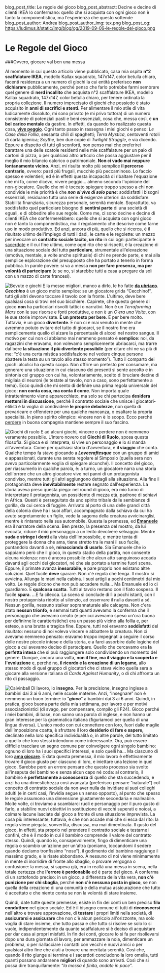 blog_post_title: Le regole del gioco
blog_post_abstract: Decine e decine di clienti IKEA lo confermano: quello che si acquista con ogni gioco non è tanto la componentistica, ma l'esperienza che questo sottende
blog_post_author: Andrea
blog_post_author_img: tex.png
blog_post_og: https://ludimus.it/static/img/blog/og/2019-09-06-le-regole-del-gioco.png

# Le Regole del Gioco
###Ovvero, giocare val ben una messa
 
Al momento in cui questo articolo viene pubblicato, casa mia ospita **n°2 scaffalature IKEA**, modello Kallax squadrato, 147x147, color betulla chiaro, facenti residenza a un numero di giochi la cui entità preferisco **non dichiarare** pubblicamente, perché penso che farlo potrebbe farmi sembrare quel genere di **nerd incallito** che acquista n°2 scaffalature IKEA, modello Kallax squadrato, 147x147, color betulla chiaro, per tenere ordinata la propria collezione.
Il numero imprecisato di giochi che possiedo è stato acquisito in **anni di sacrifici e stenti**. Per alimentare il mio stile di vita ludicamente dissoluto, mi sono privato (e mi privo tuttora) di un numero consistente di potenziali pasti e beni essenziali, cosa che, messa così, è **un bel carico mentale** da gestire.
In effetti, da quando ho realizzato questa cosa, **[vivo peggio](https://ludimus.it/blog/2018-09-08-consigli-per-gli-sperperi.html)**.
Ogni tanto passo in rassegna i miei giochi e penso: _Le Case della Follia_, sessanta chili di spaghetti; _Terra Mystica_, centoventi rotoli di carta igienica; _Scythe_, ben due copie di _Twilight Struggle_, e via dicendo.
Eppure a dispetto di tutti gli sconforti, non penso mai che preferirei barattare una delle scatole residenti nelle mie scaffalature per un paio di cartoni di pizza, o per qualsiasi altro articolo che possa aggiustare per il meglio il mio bilancio calorico o patrimoniale. **Non ci vado mai neppure lontanamente vicino**.
Anzi, mi risulta molto più semplice **il percorso contrario**, ovvero: pasti più frugali, mucchio più peccaminoso. Lo faccio spesso e volentieri, ed è in effetti questa incapacità di ribaltare l'equazione che mi fa, come dicevo, vivere peggio... almeno secondo l'opinione del non-giocatore.
Quello che mi è toccato spiegare troppo spesso a chi non condivide le mie priorità è che _**non si vive di solo pane**_: soddisfatti i bisogni essenziali, residuano tutta una serie di esigenze ulteriori da soddisfare. Stabilità finanziaria, sicurezza personale, serenità mentale. Soprattutto, va soddisfatto quel particolare bisogno di **sentirsi parte** di una società di eguali, e di obbedire alle sue regole.
Come me, ci sono decine e decine di clienti IKEA che confermerebbero: quello che si acquista con ogni gioco non è tanto la componentistica, ma il regolamento che descrive come farne uso in modo produttivo.
Ed anzi, ancora di più, quello che si ricerca, è il risultato ultimo dell'impiego di tutti i dadi, le carte e le regolette: un mezzo per invocare un **contratto sociale tacito, un rito** in cui ogni partecipante è [sacerdote](https://ludimus.it/blog/2018-01-08-breviario-mistico-per-missionari-ludici.html) e il cui fine ultimo, come ogni rito che si rispetti, è la creazione di una situazione sociale del tutto **particolare**, strumentale all'elevazione (emotiva, mentale, a volte anche spirituale) di chi ne prende parte, e mai alla semplice esplorazione del presupposto che ha portato a tenerlo in forma pubblica.
In parole povere: si va a messa **non per fare presenza, ma per volontà di partecipare** (e se no, si starebbe tutti a casa a pregare da soli con un mazzo di carte francesi).

![Bevute e giochi](../static/img/blog/regole/bevute.jpg?t=1 "Bevute e giochi")
E la messe migliori, manco a dirlo, le ho fatte **[da ubriaco](https://ludimus.it/blog/2017-12-26-5-birre-per-5-giochi-da-tavolo.html)**.
_**Cecchino**_ è un gioco molto semplice: se un giocatore grida “Cecchino!”, tutti gli altri devono toccare il tavolo con la fronte. L'ultimo, deve bere qualsiasi cosa si trovi nel suo bicchiere.
Capirete, che questo genere di gioco **non** ha particolari risvolti tattici o narrativi. Non è un _Terraforming Mars_ con le sue risorse e fonti produttive, e non è un _C'era una Volta_, con le sue storie improvvisate. **È un pretesto per bere**. E per bere molto.
Tuttavia, è un gioco **divertente**. E non ci è mai venuto in mente che avremmo potuto evitare del tutto di giocarci, se il nostro fine era semplicemente quello di alzare la percentuale di alcool nel nostro sangue.
Il motivo per cui non ci abbiamo mai nemmeno pensato è **semplice**: noi, da ragazzini che eravamo, non volevamo semplicemente ubriacarci, ma trarre dal bere **la situazione il più divertente possibile** (per citare chi ne sa più di me: “c'è una certa mistica soddisfazione nel vedere cinque persone sbattere la testa su un tavolo allo stesso momento”).
Tutto il comparto dei giochi alcolici ha questo scopo. Non offrire un pretesto per consumare, ma generare una situazione in cui ciascuno dei presenti si sente accolto e in sintonia col gruppo con cui ha, volontariamente, scelto di bruciare decine di migliaia di neuroni (le testate al tavolo, non a caso, sono perfettamente a tema).
Ecco quindi che mi sento di definire una prima regola universale del gioco: **non conta cosa, ma conta il come**. Non importa quale intrattenimento viene apparecchiato, ma solo se chi partecipa **desidera mettersi in discussione**, perché il contratto sociale che unisce i giocatori-etilisti è la voglia di condividere **le proprie debolezze**, non quella di prevaricare e offendere per una qualche mancanza, o esaltare la propria specialità. In pieno spirito olimpico: vincere non è lo scopo. Ecco perché [perdere](https://ludimus.it/blog/2018-05-04-ho-sbagliato-tutto.html) in buona compagnia mantiene sempre il suo fascino.

![Giochi di ruolo](../static/img/blog/regole/gdr.jpg?t=1 "Giochi di ruolo")
E ad alcuni giochi, vincere o perdere non è nemmeno veramente possibile.
L'intero novero dei **Giochi di Ruolo**, sposa questa filosofia. Si gioca e si interpreta, si vive un personaggio e lo si manda all'avventura. Come per qualsiasi storia d'avventura, è **il viaggio** che conta.
Qualche tempo fa stavo giocando a **_Lovecraftesque_** con un gruppo di amici e appassionati, durante una serata regolare al Simposio (quella sera non avevo particolarmente voglia di spiegare alcunché). Il concetto del gioco, per riassumerlo in qualche parola, è: a turno, un giocatore narra una storia dell'orrore che un altro giocatore vive nei panni di un protagonista condiviso, mentre tutti gli altri aggiungono dettagli alla situazione. Alla fine il protagonista deve **inevitabilmente** restare segnato dall'esperienza.
La storia aveva preso questa piega: nel round di gioco, era mio turno di interpretare il protagonista, un possidente di mezza età, padrone di schiavi in Africa. Questi è perseguitato da uno spirito tribale dalle sembianze di gorilla, da cui cerca di fuggire. Arrivato al porto di una delle grandi città della colonia dove ha i suoi affari, accompagnato dalla schiava da cui ha avuto segretamente un figlio, vede la sagoma della creatura avvicinarglisi, mentre è rintanato nella sua automobile.
Questa la premessa, ed **[Emanuele](https://ludimus.it/blog/2019-07-19-rerum-ludicarum-fragmenta.html)** era il narratore della scena. Ben presto, la presenza del mostro, da lui evocata, riduce il mio personaggio a un lento devolvere selvaggio. Mentre **suda e stringe i denti** alla vista dell'impossibile, e mentre tenta di proteggere la donna che ama, tiene stretto tra le mani il suo fucile, puntandolo davanti a sé, **minacciando di usarlo**.
Sia Emanuele che io sappiamo però che il gioco, in questo stadio della partita, non consente alcuna violenza: non è ancora possibile che alcun atto sanguinoso accada davanti agli occhi dei giocatori, né che sia portato a termine fuori scena.
Eppure, il primate avanza **inesorabile**, e pare proprio non esistano altre soluzioni. Quel fucile **deve** sparare. Non c'è regola che tenga.
Il mostro si avvicina. Allunga le mani nella cabina. I suoi artigli a pochi centimetri dal mio volto.
Le regole dicono che non può accadere nulla... Ma Emanuele ed io ci guardiamo. E **qualcosa scatta**.
Tutti al tavolo restano con il fiato sospeso.
Il fucile **spara**.
…E fa cilecca.
La scena si conclude di lì a pochi istanti, con il nostro protagonista ridotto al silenzio, ad osservare il nulla davanti a sé. Nessun gorilla, nessuno stalker soprannaturale alle calcagna. Non c'era stato **nessun trionfo**, e semmai tutti quanti avevamo la conferma che il personaggio che avevamo creato (e per cui avevamo speso un'ora buona per definirne le caratteristiche) era un passo più vicino alla follia e, per esteso, a una brutta e tragica fine.
Eppure, tutti noi eravamo **soddisfatti** del risultato: nessuno di noi voleva vincere e abbattere la creatura. Non ci avevamo nemmeno pensato: eravamo troppo impegnati a seguire il corso delle nostre piccole intese e della storia, e a farci assorbire dalle logiche del gioco a cui avevamo deciso di partecipare. Quello che cercavamo era **la perfetta intesa** che si può raggiungere solo condividendo un momento del genere.
Dunque, ancora una volta, **non il fine, ma il viaggio e la scoperta e l'evoluzione** e, perché no, **il ricordo e la creazione di un legame**, allo stesso modo di quel gruppo di giocatori che ci stava vicino quella sera a giocare alla versione italiana di _Cards Against Humanity_, o di chi affronta un rito di passaggio.

![Calvinball](../static/img/blog/regole/calvin.jpg?t=1 "Calvinball")
Di lavoro, io **insegno**.
Per la precisione, insegno inglese a bambini dai 3 ai 6 anni, nelle scuole materne.
Anzi, “insegnare” non è nemmeno un buon termine: io “**_gioco_**” a bambini dai 3 ai 6 anni. Quindi, in pratica, gioco buona parte della mia settimana, per lavoro e per motivi associazionistici (di svago, per compensare, compilo gli F24).
Gioco perché i miei bambini, di base, non sanno una parola di inglese, e non hanno un gran interesse per la grammatica italiana (figuriamoci per quella di una lingua diversa). L'unico modo con cui connettere con loro, fuori dalle maglie dell'imposizione coatta, è sfruttare il loro **desiderio di fare e sapere**, declinato nella loro specifica individualità o, in altre parole, del tutto limitato a quello che loro stessi intendono come interessante.
Ora, può essere difficile tracciare un segno comune per coinvolgere ogni singolo bambino: ognuno di loro ha i suoi specifici interessi, e solo quelli ha... Ma ciascuno di loro **[ama giocare](https://ludimus.it/blog/2018-07-06-vite-da-tavolo.html)**. E data questa premessa, il mio lavoro è effettivamente trovare il gioco giusto per ciascuno di loro, e iniettare una lezione in quel gioco.
Sarebbe però un errore pensare che questo processo sia svolto all'insaputa del bambino e senza alcun capo né coda: al contrario, il bambino è **perfettamente a conoscenza** di quello che sta succedendo, e anzi ha una dimestichezza così avanzata (preferisco pensare “naturale”) col concetto di contratto sociale da non aver nulla da invidiare ai suoi colleghi adulti (e in certi casi, l'invidia segue un senso opposto), al punto che spesso le regole assumono una dimensione giustamente secondaria e malleabile.
Molte volte, ci troviamo a scambiarci ruoli e personaggio per il puro gusto di farlo, a stabilire nuovi obiettivi in sostituzione di vecchi superati e noiosi, a colmare lacune lasciate dal gioco a fronte di una situazione imprevista. La cosa più interessante, tuttavia, è che non accade mai che si esca dal rito: la regola viene piegata, sovvertita, discussa, ma mai dimenticata. Il gusto del gioco, in effetti, sta proprio nel prendere il contratto sociale e testarne i confini, che è il modo in cui il bambino comprende il valore del contratto stesso.
Quindi, quando io, consapevolmente, fingo di dimenticare una regola o scambio un'azione per un'altra (poniamo, toccandomi il sedere quando declamo tronfissimo “nose”), il godimento del bambino raggiunge il massimo grado, e le risate abbondano. A nessuno di noi viene minimamente in mente di inorridire di fronte allo sbaglio, o provare vergogna o confusione: la messa, si sapeva già, era in realtà una messa in scena, nella totale certezza che **l'errore è perdonabile** ed è parte del gioco. A conferma di un sottofondo preciso: in un gioco, a differenza della vita vera, **non c'è punizione per chi sbaglia**, perché **non c'è nessuna posta in gioco**, se non quella della creazione di una comunità e della mutua assicurazione che tutto è accettato e che niente conta se non la volontà di stare insieme.

Quindi, date tutte queste premesse, esiste in fin dei conti un ben preciso **filo conduttore** nel gioco sociale.
Ed è il bisogno comune di tutti di **riconoscersi** nell'altro e trovare approvazione, di **testare** i propri limiti nella società, di **assicurarsi e assicurare** che non c'è alcun pericolo all'orizzonte, ma solo voglia di stare insieme, che tutto passa e che tutto si risolve se solo lo si vuole, indipendentemente da quante scaffalature si è deciso di acquistare per dar casa ai propri misfatti.
In fin dei conti, giocare lo si fa per risollevarsi dopo una dura giornata di lavoro, per ammazzare la noia, dimenticare un problema, o per riallacciare i contatti con vecchi e nuovi amici o per qualsiasi altro fine che aiuti a trovare una meritata serenità.
Così che, quando il rito giunge al termine e i sacerdoti concludono la loro omelia, tutti quanti possano andarsene **migliori** di quando sono arrivati. Così che si possa dire tranquillamente: “_la messa è finita, andate in pace_”.

